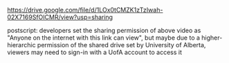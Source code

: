 https://drive.google.com/file/d/1LOx0tCMZK1zTzIwah-02X7169SfOICMR/view?usp=sharing

postscript: developers set the sharing permission of above video as "Anyone on the internet with this link can view", but maybe due to a higher-hierarchic permission of the shared drive set by University of Alberta, viewers may need to sign-in with a UofA account to access it 
